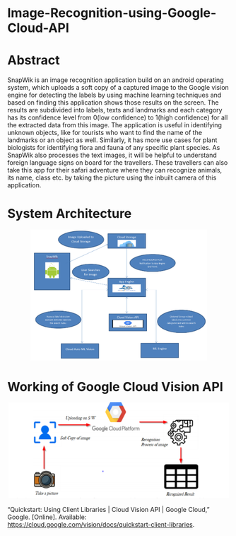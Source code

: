 # Image-Recognition-using-Google-Cloud-API
# Abstract
SnapWik is an image recognition application build on an android operating system, which uploads a soft copy of a captured image to the Google vision engine for detecting the labels by using machine learning techniques and based on finding this application shows those results on the screen. The results are subdivided into labels, texts and landmarks and each category has its confidence level from 0(low confidence) to 1(high confidence) for all the extracted data from this image. The application is useful in identifying unknown objects, like for tourists who want to find the name of the landmarks or an object as well. Similarly, it has more use cases for plant biologists for identifying flora and fauna of any specific plant species. As SnapWik also processes the text images, it will be helpful to understand foreign language signs on board for the travellers. These travellers can also take this app for their safari adventure where they can recognize animals, its name, class etc. by taking the picture using the inbuilt camera of this application.
# System Architecture
<p align="center">
 <img src="SystemArchitecture.png" width="400">
</p>

# Working of Google Cloud Vision API
<p align="center">
 <img src="GoogleCloud.png" width="500">
</p>

“Quickstart: Using Client Libraries  |  Cloud Vision API  |  Google Cloud,” Google. [Online]. Available: https://cloud.google.com/vision/docs/quickstart-client-libraries.
